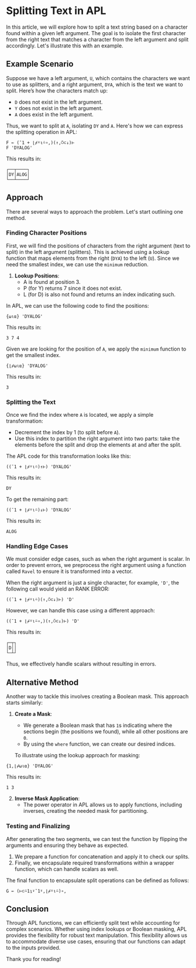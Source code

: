 
# Splitting Text in APL

In this article, we will explore how to split a text string based on a character found within a given left argument. The goal is to isolate the first character from the right text that matches a character from the left argument and split accordingly. Let's illustrate this with an example.

## Example Scenario

Suppose we have a left argument, `U`, which contains the characters we want to use as splitters, and a right argument, `DYA`, which is the text we want to split. Here’s how the characters match up:

- `D` does not exist in the left argument.
- `Y` does not exist in the left argument.
- `A` does exist in the left argument.

Thus, we want to split at `A`, isolating `DY` and `A`. Here's how we can express the splitting operation in APL:

```apl
F ← (¯1 + ⌊⌿⍤⍳⍨∘,)(↑,⍥⊂↓)⊢
F 'DYALOG'
```
This results in:
```
┌──┬────┐
│DY│ALOG│
└──┴────┘
```

## Approach

There are several ways to approach the problem. Let's start outlining one method.

### Finding Character Positions

First, we will find the positions of characters from the right argument (text to split) in the left argument (splitters). This is achieved using a lookup function that maps elements from the right (`DYA`) to the left (`U`). Since we need the smallest index, we can use the `minimum` reduction.

1. **Lookup Positions**:
   - A is found at position 3.
   - P (for Y) returns 7 since it does not exist.
   - L (for D) is also not found and returns an index indicating such.

In APL, we can use the following code to find the positions:

```apl
{⍵⍳⍺} 'DYALOG'
```
This results in:
```
3 7 4
```

Given we are looking for the position of `A`, we apply the `minimum` function to get the smallest index.

```apl
{⌊⌿⍵⍳⍺} 'DYALOG'
```
This results in:
```
3
```

### Splitting the Text

Once we find the index where `A` is located, we apply a simple transformation:

- Decrement the index by 1 (to split before `A`).
- Use this index to partition the right argument into two parts: take the elements before the split and drop the elements at and after the split.

The APL code for this transformation looks like this:

```apl
((¯1 + ⌊⌿⍤⍳⍨)↑⊢) 'DYALOG'
```
This results in:
```
DY
```

To get the remaining part:

```apl
((¯1 + ⌊⌿⍤⍳⍨)↓⊢) 'DYALOG'
```
This results in:
```
ALOG
```

### Handling Edge Cases

We must consider edge cases, such as when the right argument is scalar. In order to prevent errors, we preprocess the right argument using a function called `Ravel` to ensure it is transformed into a vector.

When the right argument is just a single character, for example, `'D'`, the following call would yield an RANK ERROR:

```apl
((¯1 + ⌊⌿⍤⍳⍨)(↑,⍥⊂↓)⊢) 'D'
```

However, we can handle this case using a different approach:

```apl
((¯1 + ⌊⌿⍤⍳⍨∘,)(↑,⍥⊂↓)⊢) 'D'
```
This results in:
```
┌─┬┐
│D││
└─┴┘
```
Thus, we effectively handle scalars without resulting in errors.

## Alternative Method

Another way to tackle this involves creating a Boolean mask. This approach starts similarly:

1. **Create a Mask**:
   - We generate a Boolean mask that has `1`s indicating where the sections begin (the positions we found), while all other positions are `0`.
   - By using the `where` function, we can create our desired indices.
   
   
   To illustrate using the lookup approach for masking:

```apl
{1,⌊⌿⍵⍳⍺} 'DYALOG'
```
This results in:
```
1 3
```

2. **Inverse Mask Application**:
   - The power operator in APL allows us to apply functions, including inverses, creating the needed mask for partitioning.

### Testing and Finalizing

After generating the two segments, we can test the function by flipping the arguments and ensuring they behave as expected.

1. We prepare a function for concatenation and apply it to check our splits.
2. Finally, we encapsulate required transformations within a wrapper function, which can handle scalars as well.

The final function to encapsulate split operations can be defined as follows:

```apl
G ← (⊢⊂⍨1⍸⍣¯1⍤,⌊⌿⍤⍳⍨)∘,
```

## Conclusion

Through APL functions, we can efficiently split text while accounting for complex scenarios. Whether using index lookups or Boolean masking, APL provides the flexibility for robust text manipulation. This flexibility allows us to accommodate diverse use cases, ensuring that our functions can adapt to the inputs provided.

Thank you for reading!
